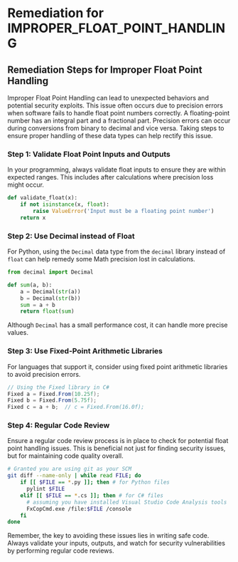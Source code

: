 # Remediation for IMPROPER_FLOAT_POINT_HANDLING

## Remediation Steps for Improper Float Point Handling

Improper Float Point Handling can lead to unexpected behaviors and potential security exploits. This issue often occurs due to precision errors when software fails to handle float point numbers correctly. A floating-point number has an integral part and a fractional part. Precision errors can occur during conversions from binary to decimal and vice versa. Taking steps to ensure proper handling of these data types can help rectify this issue.

### Step 1: Validate Float Point Inputs and Outputs
In your programming, always validate float inputs to ensure they are within expected ranges. This includes after calculations where precision loss might occur. 

```python
def validate_float(x):
    if not isinstance(x, float):
        raise ValueError('Input must be a floating point number')
    return x
```

### Step 2: Use Decimal instead of Float 
For Python, using the `Decimal` data type from the `decimal` library instead of `float` can help remedy some Math precision lost in calculations. 

```python
from decimal import Decimal 

def sum(a, b):
    a = Decimal(str(a))
    b = Decimal(str(b))
    sum = a + b
    return float(sum)
```

Although `Decimal` has a small performance cost, it can handle more precise values.

### Step 3: Use Fixed-Point Arithmetic Libraries

For languages that support it, consider using fixed point arithmetic libraries to avoid precision errors.
```csharp
// Using the Fixed library in C#
Fixed a = Fixed.From(10.25f);
Fixed b = Fixed.From(5.75f);
Fixed c = a + b;  // c = Fixed.From(16.0f);
```

### Step 4: Regular Code Review 
Ensure a regular code review process is in place to check for potential float point handling issues. This is beneficial not just for finding security issues, but for maintaining code quality overall.

```bash
# Granted you are using git as your SCM
git diff --name-only | while read FILE; do 
    if [[ $FILE == *.py ]]; then # for Python files
      pylint $FILE
    elif [[ $FILE == *.cs ]]; then # for C# files
      # assuming you have installed Visual Studio Code Analysis tools
      FxCopCmd.exe /file:$FILE /console
    fi
done
```

Remember, the key to avoiding these issues lies in writing safe code. Always validate your inputs, outputs, and watch for security vulnerabilities by performing regular code reviews.